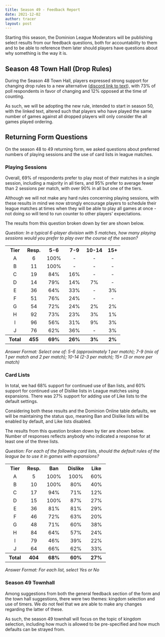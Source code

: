 ```yaml
---
title: Season 49 - Feedback Report
date: 2021-12-02
author: tracer
layout: post
---
```

Starting this season, the Dominion League Moderators will be publishing select results from our feedback questions, both for accountability to them and to be able to reference them later should players have questions about why something is the way it is.

## Season 48 Town Hall (Drop Rules)

During the Season 48 Town Hall, players expressed strong support for changing drop rules to a new alternative ([discord link to text](https://discord.com/channels/212660788786102272/611780598025158656/906629433316749312)), with 73% of poll respondents in favor of changing and 12% opposed at the time of counting.

As such, we will be adopting the new rule, intended to start in season 50, with the linked text, altered such that players who have played the same number of games against all dropped players will only consider the all games played ordering.

## Returning Form Questions

On the season 48 to 49 returning form, we asked questions about preferred numbers of playing sessions and the use of card lists in league matches.

### Playing Sessions

Overall, 69% of respondents prefer to play most of their matches in a single session, including a majority in all tiers, and 95% prefer to average fewer than 2 sessions per match, with over 90% in all but one of the tiers.

Although we will not make any hard rules concerning playing sessions, with these results in mind we now strongly encourage players to schedule their league matches at times when they will be able to play all games at once - not doing so will tend to run counter to other players' expectations.

The results from this question broken down by tier are shown below.

*Question: In a typical 6-player division with 5 matches, how many playing sessions would you prefer to play over the course of the season?*

<table style="text-align:center"><tr><th>Tier</th><th>Resp.</th><th>5-6</th><th>7-9</th><th>10-14</th><th>15+</th></tr><tr><td>&nbsp;A&nbsp;</td><td>&nbsp;6&nbsp;</td><td>&nbsp;100%&nbsp;</td><td>&nbsp;-&nbsp;</td><td>&nbsp;-&nbsp;</td><td>&nbsp;-&nbsp;</td></tr><tr><td>&nbsp;B&nbsp;</td><td>&nbsp;11&nbsp;</td><td>&nbsp;100%&nbsp;</td><td>&nbsp;-&nbsp;</td><td>&nbsp;-&nbsp;</td><td>&nbsp;-&nbsp;</td></tr><tr><td>&nbsp;C&nbsp;</td><td>&nbsp;19&nbsp;</td><td>&nbsp;84%&nbsp;</td><td>&nbsp;16%&nbsp;</td><td>&nbsp;-&nbsp;</td><td>&nbsp;-&nbsp;</td></tr><tr><td>&nbsp;D&nbsp;</td><td>&nbsp;14&nbsp;</td><td>&nbsp;79%&nbsp;</td><td>&nbsp;14%&nbsp;</td><td>&nbsp;7%&nbsp;</td><td>&nbsp;-&nbsp;</td></tr><tr><td>&nbsp;E&nbsp;</td><td>&nbsp;36&nbsp;</td><td>&nbsp;64%&nbsp;</td><td>&nbsp;33%&nbsp;</td><td>&nbsp;-&nbsp;</td><td>&nbsp;3%&nbsp;</td></tr><tr><td>&nbsp;F&nbsp;</td><td>&nbsp;51&nbsp;</td><td>&nbsp;76%&nbsp;</td><td>&nbsp;24%&nbsp;</td><td>&nbsp;-&nbsp;</td><td>&nbsp;-&nbsp;</td></tr><tr><td>&nbsp;G&nbsp;</td><td>&nbsp;54&nbsp;</td><td>&nbsp;72%&nbsp;</td><td>&nbsp;24%&nbsp;</td><td>&nbsp;2%&nbsp;</td><td>&nbsp;2%&nbsp;</td></tr><tr><td>&nbsp;H&nbsp;</td><td>&nbsp;92&nbsp;</td><td>&nbsp;73%&nbsp;</td><td>&nbsp;23%&nbsp;</td><td>&nbsp;3%&nbsp;</td><td>&nbsp;1%&nbsp;</td></tr><tr><td>&nbsp;I&nbsp;</td><td>&nbsp;96&nbsp;</td><td>&nbsp;56%&nbsp;</td><td>&nbsp;31%&nbsp;</td><td>&nbsp;9%&nbsp;</td><td>&nbsp;3%&nbsp;</td></tr><tr><td>&nbsp;J&nbsp;</td><td>&nbsp;76&nbsp;</td><td>&nbsp;62%&nbsp;</td><td>&nbsp;36%&nbsp;</td><td>&nbsp;-&nbsp;</td><td>&nbsp;3%&nbsp;</td></tr><tr><th>&nbsp;Total&nbsp;</th><th>&nbsp;455&nbsp;</th><th>&nbsp;69%&nbsp;</th><th>&nbsp;26%&nbsp;</th><th>&nbsp;3%&nbsp;</th><th>&nbsp;2%&nbsp;</th></tr></table>

*Answer Format: Select one of: 5-6 (approximately 1 per match); 7-9 (mix of 1 per match and 2 per match); 10-14 (2-3 per match); 15+ (3 or more per match)*

### Card Lists

In total, we had 68% support for continued use of Ban lists, and 60% support for continued use of Dislike lists in League matches using expansions. There was 27% support for adding use of Like lists to the default settings.

Considering both these results and the Dominion Online table defaults, we will be maintaining the status quo, meaning Ban and Dislike lists will be enabled by default, and Like lists disabled.

The results from this question broken down by tier are shown below. Number of responses reflects anybody who indicated a response for at least one of the three lists.

*Question: For each of the following card lists, should the default rules of the league be to use it in games with expansions?*

<table style="text-align:center"><tr><th>Tier</th><th>Resp.</th><th>Ban</th><th>Dislike</th><th>Like</th></tr><tr><td>&nbsp;A&nbsp;</td><td>&nbsp;5&nbsp;</td><td>&nbsp;100%&nbsp;</td><td>&nbsp;100%&nbsp;</td><td>&nbsp;60%&nbsp;</td></tr><tr><td>&nbsp;B&nbsp;</td><td>&nbsp;10&nbsp;</td><td>&nbsp;100%&nbsp;</td><td>&nbsp;80%&nbsp;</td><td>&nbsp;40%&nbsp;</td></tr><tr><td>&nbsp;C&nbsp;</td><td>&nbsp;17&nbsp;</td><td>&nbsp;94%&nbsp;</td><td>&nbsp;71%&nbsp;</td><td>&nbsp;12%&nbsp;</td></tr><tr><td>&nbsp;D&nbsp;</td><td>&nbsp;15&nbsp;</td><td>&nbsp;100%&nbsp;</td><td>&nbsp;87%&nbsp;</td><td>&nbsp;27%&nbsp;</td></tr><tr><td>&nbsp;E&nbsp;</td><td>&nbsp;36&nbsp;</td><td>&nbsp;81%&nbsp;</td><td>&nbsp;81%&nbsp;</td><td>&nbsp;29%&nbsp;</td></tr><tr><td>&nbsp;F&nbsp;</td><td>&nbsp;46&nbsp;</td><td>&nbsp;72%&nbsp;</td><td>&nbsp;63%&nbsp;</td><td>&nbsp;20%&nbsp;</td></tr><tr><td>&nbsp;G&nbsp;</td><td>&nbsp;48&nbsp;</td><td>&nbsp;71%&nbsp;</td><td>&nbsp;60%&nbsp;</td><td>&nbsp;38%&nbsp;</td></tr><tr><td>&nbsp;H&nbsp;</td><td>&nbsp;84&nbsp;</td><td>&nbsp;64%&nbsp;</td><td>&nbsp;57%&nbsp;</td><td>&nbsp;24%&nbsp;</td></tr><tr><td>&nbsp;I&nbsp;</td><td>&nbsp;79&nbsp;</td><td>&nbsp;46%&nbsp;</td><td>&nbsp;39%&nbsp;</td><td>&nbsp;22%&nbsp;</td></tr><tr><td>&nbsp;J&nbsp;</td><td>&nbsp;64&nbsp;</td><td>&nbsp;66%&nbsp;</td><td>&nbsp;62%&nbsp;</td><td>&nbsp;33%&nbsp;</td></tr><tr><th>&nbsp;Total&nbsp;</th><th>&nbsp;404&nbsp;</th><th>&nbsp;68%&nbsp;</th><th>&nbsp;60%&nbsp;</th><th>&nbsp;27%&nbsp;</th></tr></table>

*Answer Format: For each list, select Yes or No*

### Season 49 Townhall

Among suggestions from both the general feedback section of the form and the town hall suggestions, there were two themes: kingdom selection and use of timers. We do not feel that we are able to make any changes regarding the latter of these.

As such, the season 49 townhall will focus on the topic of kingdom selection, including how much is allowed to be pre-specified and how much defaults can be strayed from.